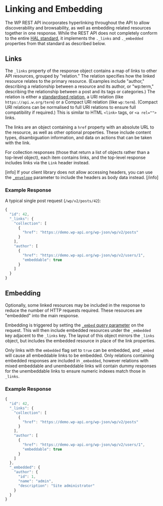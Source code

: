 # Linking and Embedding

The WP REST API incorporates hyperlinking throughout the API to allow discoverability and browsability, as well as embedding related resources together in one response. While the REST API does not completely conform to the entire [HAL standard](http://stateless.co/hal_specification.html), it implements the `._links` and `._embedded` properties from that standard as described below.


## Links

The `_links` property of the response object contains a map of links to other API resources, grouped by "relation." The relation specifies how the linked resource relates to the primary resource. (Examples include "author," describing a relationship between a resource and its author, or "wp:term," describing the relationship between a post and its tags or categories.) The relation is either a [standardised relation](http://www.iana.org/assignments/link-relations/link-relations.xhtml#link-relations-1), a URI relation (like `https://api.w.org/term`) or a Compact URI relation (like `wp:term`). (Compact URI relations can be normalised to full URI relations to ensure full compatibility if required.) This is similar to HTML `<link>` tags, or `<a rel="">` links.

The links are an object containing a `href` property with an absolute URL to the resource, as well as other optional properties. These include content types, disambiguation information, and data on actions that can be taken with the link.

For collection responses (those that return a list of objects rather than a top-level object), each item contains links, and the top-level response includes links via the `Link` header instead.

[info]
If your client library does not allow accessing headers, you can use the [`_envelope`](https://developer.wordpress.org/rest-api/global-parameters/#envelope) parameter to include the headers as body data instead.
[/info]


### Example Response

A typical single post request (`/wp/v2/posts/42`):

```js
{
  "id": 42,
  "_links": {
    "collection": [
      {
        "href": "https://demo.wp-api.org/wp-json/wp/v2/posts"
      }
    ],
    "author": [
      {
        "href": "https://demo.wp-api.org/wp-json/wp/v2/users/1",
        "embeddable": true
      }
    ]
  }
}
```


## Embedding

Optionally, some linked resources may be included in the response to reduce the number of HTTP requests required. These resources are "embedded" into the main response.

Embedding is triggered by setting the [`_embed` query parameter](https://developer.wordpress.org/rest-api/global-parameters/#embed) on the request. This will then include embedded resources under the `_embedded` key adjacent to the `_links` key. The layout of this object mirrors the `_links` object, but includes the embedded resource in place of the link properties.

Only links with the `embedded` flag set to `true` can be embedded, and `_embed` will cause all embeddable links to be embedded. Only relations containing embedded responses are included in `_embedded`, however relations with mixed embeddable and unembeddable links will contain dummy responses for the unembeddable links to ensure numeric indexes match those in `_links`.


### Example Response

```js
{
  "id": 42,
  "_links": {
    "collection": [
      {
        "href": "https://demo.wp-api.org/wp-json/wp/v2/posts"
      }
    ],
    "author": [
      {
        "href": "https://demo.wp-api.org/wp-json/wp/v2/users/1",
        "embeddable": true
      }
    ]
  },
  "_embedded": {
    "author": {
      "id": 1,
      "name": "admin",
      "description": "Site administrator"
    }
  }
}
```
